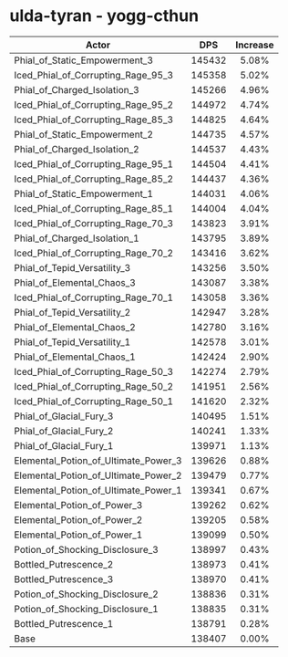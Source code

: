 # ulda-tyran - yogg-cthun
| Actor | DPS | Increase |
|---|:---:|:---:|
|Phial_of_Static_Empowerment_3|145432|5.08%|
|Iced_Phial_of_Corrupting_Rage_95_3|145358|5.02%|
|Phial_of_Charged_Isolation_3|145266|4.96%|
|Iced_Phial_of_Corrupting_Rage_95_2|144972|4.74%|
|Iced_Phial_of_Corrupting_Rage_85_3|144825|4.64%|
|Phial_of_Static_Empowerment_2|144735|4.57%|
|Phial_of_Charged_Isolation_2|144537|4.43%|
|Iced_Phial_of_Corrupting_Rage_95_1|144504|4.41%|
|Iced_Phial_of_Corrupting_Rage_85_2|144437|4.36%|
|Phial_of_Static_Empowerment_1|144031|4.06%|
|Iced_Phial_of_Corrupting_Rage_85_1|144004|4.04%|
|Iced_Phial_of_Corrupting_Rage_70_3|143823|3.91%|
|Phial_of_Charged_Isolation_1|143795|3.89%|
|Iced_Phial_of_Corrupting_Rage_70_2|143416|3.62%|
|Phial_of_Tepid_Versatility_3|143256|3.50%|
|Phial_of_Elemental_Chaos_3|143087|3.38%|
|Iced_Phial_of_Corrupting_Rage_70_1|143058|3.36%|
|Phial_of_Tepid_Versatility_2|142947|3.28%|
|Phial_of_Elemental_Chaos_2|142780|3.16%|
|Phial_of_Tepid_Versatility_1|142578|3.01%|
|Phial_of_Elemental_Chaos_1|142424|2.90%|
|Iced_Phial_of_Corrupting_Rage_50_3|142274|2.79%|
|Iced_Phial_of_Corrupting_Rage_50_2|141951|2.56%|
|Iced_Phial_of_Corrupting_Rage_50_1|141620|2.32%|
|Phial_of_Glacial_Fury_3|140495|1.51%|
|Phial_of_Glacial_Fury_2|140241|1.33%|
|Phial_of_Glacial_Fury_1|139971|1.13%|
|Elemental_Potion_of_Ultimate_Power_3|139626|0.88%|
|Elemental_Potion_of_Ultimate_Power_2|139479|0.77%|
|Elemental_Potion_of_Ultimate_Power_1|139341|0.67%|
|Elemental_Potion_of_Power_3|139262|0.62%|
|Elemental_Potion_of_Power_2|139205|0.58%|
|Elemental_Potion_of_Power_1|139099|0.50%|
|Potion_of_Shocking_Disclosure_3|138997|0.43%|
|Bottled_Putrescence_2|138973|0.41%|
|Bottled_Putrescence_3|138970|0.41%|
|Potion_of_Shocking_Disclosure_2|138836|0.31%|
|Potion_of_Shocking_Disclosure_1|138835|0.31%|
|Bottled_Putrescence_1|138791|0.28%|
|Base|138407|0.00%|
